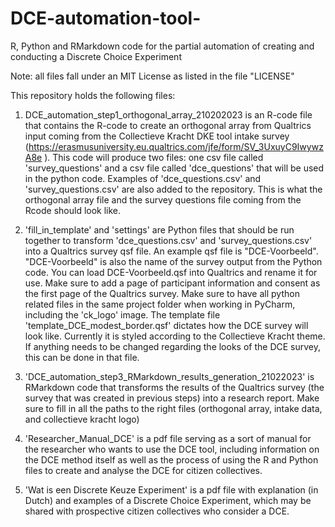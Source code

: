 # DCE-automation-tool-
R, Python and RMarkdown code for the partial automation of creating and conducting a Discrete Choice Experiment 

Note: all files fall under an MIT License as listed in the file "LICENSE" 

This repository holds the following files:

1. DCE_automation_step1_orthogonal_array_210202023  is an R-code file that contains the R-code to create an orthogonal array from Qualtrics input coming from the Collectieve Kracht DKE tool intake survey (https://erasmusuniversity.eu.qualtrics.com/jfe/form/SV_3UxuyC9IwywzA8e ). 
This code will produce two files: one csv file called 'survey_questions' and a csv file called 'dce_questions' that will be used in the python code. Examples of 'dce_questions.csv' and 'survey_questions.csv' are also added to the repository. This is what the orthogonal array file and the survey questions file coming from the Rcode should look like. 

2. 'fill_in_template'  and 'settings' are Python files that should be run together to transform 'dce_questions.csv' and 'survey_questions.csv' into a Qualtrics survey qsf file. An example qsf file is "DCE-Voorbeeld". "DCE-Voorbeeld" is also the name of the survey output from the Python code. You can load DCE-Voorbeeld.qsf into Qualtrics and rename it for use. Make sure to add a page of participant information and consent as the first page of the Qualtrics survey.
Make sure to have all python related files in the same project folder when working in PyCharm, including the 'ck_logo' image. The template file 'template_DCE_modest_border.qsf' dictates how the DCE survey will look like. Currently it is styled according to the Collectieve Kracht theme. If anything needs to be changed regarding the looks of the DCE survey, this can be done in that file. 

3. 'DCE_automation_step3_RMarkdown_results_generation_21022023' is RMarkdown code that transforms the results of the Qualtrics survey (the survey that was created in previous steps) into a research report. Make sure to fill in all the paths to the right files (orthogonal array, intake data, and collectieve kracht logo)

4. 'Researcher_Manual_DCE' is a pdf file serving as a sort of manual for the researcher who wants to use the DCE tool, including information on the DCE method itself as well as the process of using the R and Python files to create and analyse the DCE for citizen collectives. 

5. 'Wat is een Discrete Keuze Experiment' is a pdf file with explanation (in Dutch) and examples of a Discrete Choice Experiment, which may be shared with prospective citizen collectives who consider a DCE. 
